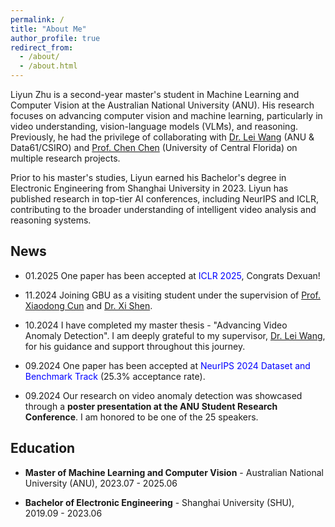 ```yaml
---
permalink: /
title: "About Me"
author_profile: true
redirect_from: 
  - /about/
  - /about.html
---
```


Liyun Zhu is a second-year master's student in Machine Learning and Computer Vision at the Australian National University (ANU). His research focuses on advancing computer vision and machine learning, particularly in video understanding, vision-language models (VLMs), and reasoning. Previously, he had the privilege of collaborating with [Dr. Lei Wang](https://leiwangr.github.io) (ANU & Data61/CSIRO) and [Prof. Chen Chen](https://www.crcv.ucf.edu/chenchen/) (University of Central Florida) on multiple research projects. 

Prior to his master's studies, Liyun earned his Bachelor's degree in Electronic Engineering from Shanghai University in 2023. Liyun has published research in top-tier AI conferences, including NeurIPS and ICLR, contributing to the broader understanding of intelligent video analysis and reasoning systems.


<!-- Liyun Zhu is a second-year master's student in Machine Learning and Computer Vision at the Australian National University (ANU). His research focuses on advancing computer vision and machine learning, particularly in video anomaly detection, video understanding, vision-language models, and reasoning. He has had the privilege of collaborating with Dr. Lei Wang (ANU & Data61/CSIRO) and Prof. Chen Chen (University of Central Florida) on multiple research projects.

Prior to his master's studies, Liyun earned his Bachelor's degree in Electronic Engineering from Shanghai University in 2023, where he was mentored by Prof. Yongfang Wang. His academic excellence has been recognized through several awards, including the Active Intelligence Research Challenge Award (2023) and the Self-Improvement Scholarship during his undergraduate studies.

Liyun has published research in top-tier AI conferences, including NeurIPS and ICLR, contributing to the broader understanding of intelligent video analysis and reasoning systems. -->

<!-- During his undergraduate studies, Liyun participated in Shanghai University's Outstanding Undergraduate Program, initiating his research in this specialized field. -->

<!-- Liyun's academic journey is complemented by extensive industry experience. As a Model Optimization Intern at Biren Tech, a leading Chinese semiconductor company, Liyun contributed to research on advanced large language models and optimized LLM performance in distributed systems across 16 nodes and 128 GPUs. In 2023, he served as a Research Intern at Active Intelligence (Australia), where he developed advanced anomaly detection algorithms and contributed to a novel dataset. Earlier, as an Algorithm Intern at Anji Tech, he focused on the industrial implementation of anomaly detection systems. -->


## News

* 01.2025 One paper has been accepted at <span style="color: blue;">ICLR 2025</span>, Congrats Dexuan! 

* 11.2024 Joining GBU as a visiting student under the supervision of [Prof. Xiaodong Cun](https://vinthony.github.io/academic/) and [Dr. Xi Shen](https://xishen0220.github.io).

* 10.2024 I have completed my master thesis - "Advancing Video Anomaly Detection". I am deeply grateful to my supervisor, [Dr. Lei Wang](https://leiwangr.github.io), for his guidance and support throughout this journey.

* 09.2024 One paper has been accepted at <span style="color: blue;">NeurIPS 2024 Dataset and Benchmark Track</span> (25.3% acceptance rate). 

* 09.2024 Our research on video anomaly detection was showcased through a **poster presentation at the ANU Student Research Conference**. I am honored to be one of the 25 speakers.


## Education

* **Master of Machine Learning and Computer Vision** - Australian National University (ANU), 2023.07 - 2025.06

* **Bachelor of Electronic Engineering** - Shanghai University (SHU), 2019.09 - 2023.06



<!-- This is the front page of a website that is powered by the [Academic Pages template](https://github.com/academicpages/academicpages.github.io) and hosted on GitHub pages. [GitHub pages](https://pages.github.com) is a free service in which websites are built and hosted from code and data stored in a GitHub repository, automatically updating when a new commit is made to the respository. This template was forked from the [Minimal Mistakes Jekyll Theme](https://mmistakes.github.io/minimal-mistakes/) created by Michael Rose, and then extended to support the kinds of content that academics have: publications, talks, teaching, a portfolio, blog posts, and a dynamically-generated CV. You can fork [this repository](https://github.com/academicpages/academicpages.github.io) right now, modify the configuration and markdown files, add your own PDFs and other content, and have your own site for free, with no ads! An older version of this template powers my own personal website at [stuartgeiger.com](http://stuartgeiger.com), which uses [this Github repository](https://github.com/staeiou/staeiou.github.io). -->

<!-- A data-driven personal website
======
Like many other Jekyll-based GitHub Pages templates, Academic Pages makes you separate the website's content from its form. The content & metadata of your website are in structured markdown files, while various other files constitute the theme, specifying how to transform that content & metadata into HTML pages. You keep these various markdown (.md), YAML (.yml), HTML, and CSS files in a public GitHub repository. Each time you commit and push an update to the repository, the [GitHub pages](https://pages.github.com/) service creates static HTML pages based on these files, which are hosted on GitHub's servers free of charge.

Many of the features of dynamic content management systems (like Wordpress) can be achieved in this fashion, using a fraction of the computational resources and with far less vulnerability to hacking and DDoSing. You can also modify the theme to your heart's content without touching the content of your site. If you get to a point where you've broken something in Jekyll/HTML/CSS beyond repair, your markdown files describing your talks, publications, etc. are safe. You can rollback the changes or even delete the repository and start over -- just be sure to save the markdown files! Finally, you can also write scripts that process the structured data on the site, such as [this one](https://github.com/academicpages/academicpages.github.io/blob/master/talkmap.ipynb) that analyzes metadata in pages about talks to display [a map of every location you've given a talk](https://academicpages.github.io/talkmap.html).

Getting started
======
1. Register a GitHub account if you don't have one and confirm your e-mail (required!)
1. Fork [this repository](https://github.com/academicpages/academicpages.github.io) by clicking the "fork" button in the top right. 
1. Go to the repository's settings (rightmost item in the tabs that start with "Code", should be below "Unwatch"). Rename the repository "[your GitHub username].github.io", which will also be your website's URL.
1. Set site-wide configuration and create content & metadata (see below -- also see [this set of diffs](http://archive.is/3TPas) showing what files were changed to set up [an example site](https://getorg-testacct.github.io) for a user with the username "getorg-testacct")
1. Upload any files (like PDFs, .zip files, etc.) to the files/ directory. They will appear at https://[your GitHub username].github.io/files/example.pdf.  
1. Check status by going to the repository settings, in the "GitHub pages" section

Site-wide configuration
------
The main configuration file for the site is in the base directory in [_config.yml](https://github.com/academicpages/academicpages.github.io/blob/master/_config.yml), which defines the content in the sidebars and other site-wide features. You will need to replace the default variables with ones about yourself and your site's github repository. The configuration file for the top menu is in [_data/navigation.yml](https://github.com/academicpages/academicpages.github.io/blob/master/_data/navigation.yml). For example, if you don't have a portfolio or blog posts, you can remove those items from that navigation.yml file to remove them from the header. 

Create content & metadata
------
For site content, there is one markdown file for each type of content, which are stored in directories like _publications, _talks, _posts, _teaching, or _pages. For example, each talk is a markdown file in the [_talks directory](https://github.com/academicpages/academicpages.github.io/tree/master/_talks). At the top of each markdown file is structured data in YAML about the talk, which the theme will parse to do lots of cool stuff. The same structured data about a talk is used to generate the list of talks on the [Talks page](https://academicpages.github.io/talks), each [individual page](https://academicpages.github.io/talks/2012-03-01-talk-1) for specific talks, the talks section for the [CV page](https://academicpages.github.io/cv), and the [map of places you've given a talk](https://academicpages.github.io/talkmap.html) (if you run this [python file](https://github.com/academicpages/academicpages.github.io/blob/master/talkmap.py) or [Jupyter notebook](https://github.com/academicpages/academicpages.github.io/blob/master/talkmap.ipynb), which creates the HTML for the map based on the contents of the _talks directory).

**Markdown generator**

I have also created [a set of Jupyter notebooks](https://github.com/academicpages/academicpages.github.io/tree/master/markdown_generator
) that converts a CSV containing structured data about talks or presentations into individual markdown files that will be properly formatted for the Academic Pages template. The sample CSVs in that directory are the ones I used to create my own personal website at stuartgeiger.com. My usual workflow is that I keep a spreadsheet of my publications and talks, then run the code in these notebooks to generate the markdown files, then commit and push them to the GitHub repository.

How to edit your site's GitHub repository
------
Many people use a git client to create files on their local computer and then push them to GitHub's servers. If you are not familiar with git, you can directly edit these configuration and markdown files directly in the github.com interface. Navigate to a file (like [this one](https://github.com/academicpages/academicpages.github.io/blob/master/_talks/2012-03-01-talk-1.md) and click the pencil icon in the top right of the content preview (to the right of the "Raw | Blame | History" buttons). You can delete a file by clicking the trashcan icon to the right of the pencil icon. You can also create new files or upload files by navigating to a directory and clicking the "Create new file" or "Upload files" buttons. 

Example: editing a markdown file for a talk
![Editing a markdown file for a talk](/images/editing-talk.png)

For more info
------
More info about configuring Academic Pages can be found in [the guide](https://academicpages.github.io/markdown/). The [guides for the Minimal Mistakes theme](https://mmistakes.github.io/minimal-mistakes/docs/configuration/) (which this theme was forked from) might also be helpful. -->
